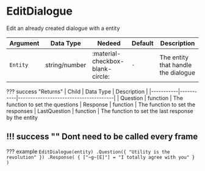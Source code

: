 # EditDialogue
Edit an already created dialogue with a entity

| Argument              | Data Type                            | Nedeed                    | Default         | Description
| ----------------------| ------------------------------------ | ------------------------- |-----------------|-------------
| `Entity`                | string/number | :material-checkbox-blank-circle: | `-` | The entity that handle the dialogue

??? success "Returns"
    | Child     | Data Type | Description                           |
    |-----------|-----------|---------------------------------------|
    | Question      | function    | The function to set the questions
    | Response      | function    | The function to set the responses
    | LastQuestion      | function    | The function to set the last response by the entity

!!! success ""
    Dont need to be called every frame
---
??? example
    ```
    EditDialogue(entity)
    .Question({
        "Utility is the revolution"
    })
    .Response(
        {
            ["~g~[E]"] = "I totally agree with you"
        }
    )
    ```
